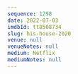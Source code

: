 ```yaml
---
sequence: 1298
date: 2022-07-03
imdbId: tt8508734
slug: his-house-2020
venue: null
venueNotes: null
medium: Netflix
mediumNotes: null
---
```

